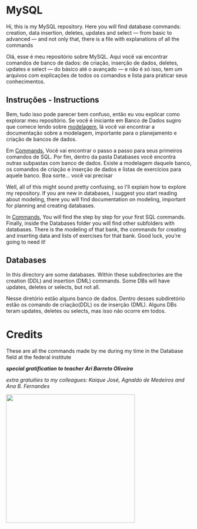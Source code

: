 # MySQL
  
 Hi, this is my MySQL repository. Here you will find database commands: creation, data insertion, deletes, updates and select — from basic to advanced — and not only that, there is a file with explanations of all the commands
 
 Olá, esse é meu repositório sobre MySQL. Aqui você vai encontrar comandos de banco de dados: de criação, inserção de dados, deletes, updates e select — do básico até o avançado — e não é só isso, tem um arquivos com explicações de todos os comandos e lista para praticar seus conhecimentos.

## Instruções - Instructions

Bem, tudo isso pode parecer bem confuso, então eu vou explicar como explorar meu repositório. Se você é iniciante em Banco de Dados sugiro que comece lendo sobre <a href='https://github.com/charlon-156/MySQL/blob/main/Modelagem.md'>modelagem</a>, lá você vai encontrar a documentação sobre a modelagem, importante para o planejamento e criação de bancos de dados. 

Em <a href='https://github.com/charlon-156/MySQL/blob/main/Commands.md'>Commands</a>, Você vai encontrar o passo a passo para seus primeiros comandos de SQL. Por fim, dentro da pasta Databases você encontra outras subpastas com banco de dados. Existe a modelagem daquele banco, os comandos de criação e inserção de dados e listas de exercícios para aquele banco. Boa sorte... você vai precisar 

Well, all of this might sound pretty confusing, so I'll explain how to explore my repository. If you are new in databases, I suggest you start reading about modeling, there you will find documentation on modeling, important for planning and creating databases.

In <a href='https://github.com/charlon-156/MySQL/blob/main/Commands.md'>Commands</a>, You will find the step by step for your first SQL commands. Finally, inside the Databases folder you will find other subfolders with databases. There is the modeling of that bank, the commands for creating and inserting data and lists of exercises for that bank. Good luck, you're going to need it!

## Databases

In this directory are some databases. Within these subdirectories are the creation (DDL) and insertion (DML) commands. Some DBs will have updates, deletes or selects, but not all.

Nesse diretório estão alguns banco de dados. Dentro desses subdiretório estão os comando de criação(DDL) os de inserção (DML). Alguns DBs teram updates, deletes ou selects, mas isso não ocorre em todos.

# Credits 

These are all the commands made by me during my time in the Database field at the federal institute

***special gratification to teacher Ari Barreto Oliveira***

*extra gratuities to my colleagues: Kaique José, Agnaldo de Medeiros and Ana B. Fernandes*

<img src="https://pbs.twimg.com/media/FYwMlPZXkAAN1Iz?format=jpg&name=large" width="350px">
